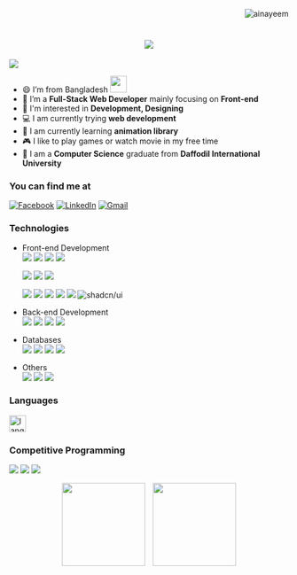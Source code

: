 

<p align="right"> <img src="https://komarev.com/ghpvc/?username=ainayeem&label=Visitors&color=0fbb3f&style=flat" alt="ainayeem" /> </p>
<h1 align="center">
    <img src="https://readme-typing-svg.herokuapp.com/?font=Righteous&size=35&center=true&vCenter=true&width=500&height=70&duration=4000&lines=Assalamualaikum+👋;+This+is+Ashikul+Islam+Nayeem!;" />
</h1>

<img src="https://github-stats-alpha.vercel.app/api?username=ainayeem&cc=22272e&tc=37BCF6&ic=fff&bc=0000">


- 😄 I’m from Bangladesh <img src="https://png.pngtree.com/png-vector/20221118/ourmid/pngtree-vintage-bangladesh-flag-in-brush-stroke-png-image_6469214.png" width="30"/>
- 🌱 I’m a **Full-Stack Web Developer** mainly focusing on **Front-end**
- 👀 I'm interested in **Development, Designing**
- 💻 I am currently trying **web development**
- 🧠 I am currently learning **animation library**
- 🎮 I like to play games or watch movie in my free time
- 📖 I am a **Computer Science** graduate from **Daffodil International University**

### You can find me at

[![Facebook](https://img.shields.io/badge/Facebook-%231877F2.svg?logo=Facebook&logoColor=white)](https://www.facebook.com/profile.php?id=61560522810852)
[![LinkedIn](https://custom-icon-badges.demolab.com/badge/LinkedIn-0A66C2?logo=linkedin-white&logoColor=fff)](https://www.linkedin.com/in/ainayeem/)
[![Gmail](https://img.shields.io/badge/Gmail-D14836?logo=gmail&logoColor=white)](mailto:ain.nayeem1999@gmail.com)


### Technologies

- Front-end Development  
  ![](https://img.shields.io/badge/HTML-e65127?style=flat&logo=html5&logoColor=white)
  ![](https://img.shields.io/badge/CSS-0c73b8?style=flat&logo=css3&logoColor=white)
  ![](https://img.shields.io/badge/JS-e7a328?style=flat&logo=javascript&logoColor=white)
  ![](https://img.shields.io/badge/TypeScript-3178C6?logo=typescript&logoColor=fff)
  
  ![](https://img.shields.io/badge/ReactJS-087ea4?style=flat&logo=react&logoColor=white)
  ![](https://img.shields.io/badge/Redux%20Toolkit-794ebd?style=flat&logo=Redux&logoColor=white)
  ![](https://img.shields.io/badge/NextJS-222d3d?style=flat&logo=next.js&logoColor=white)
 
  ![](https://img.shields.io/badge/Bootstrap-7910f2?style=flat&logo=bootstrap&logoColor=white)
  ![](https://img.shields.io/badge/Tailwind-07b0ce?style=flat&logo=tailwindcss&logoColor=white)
  ![](https://img.shields.io/badge/DaisyUI-5a0ef8?style=flat&logo=daisyui&logoColor=white)
  ![](https://img.shields.io/badge/Material_UI-007dc5?style=flat&logo=mui&logoColor=white)
  ![](https://img.shields.io/badge/Ant_Design-0d6eff?style=flat&logo=antdesign&logoColor=white)
  ![shadcn/ui](https://img.shields.io/badge/shadcn%2Fui-000?logo=shadcnui&logoColor=fff)

- Back-end Development   
  ![](https://img.shields.io/badge/NodeJS-3c823b?style=flat&logo=nodedotjs&logoColor=white)
  ![](https://img.shields.io/badge/Express-a60070?style=flat&logo=express&logoColor=white)
  ![](https://img.shields.io/badge/Mongoose-a13939?style=flat&logo=Mongoose&logoColor=white)
  ![](https://img.shields.io/badge/Zod-274d82?style=flat&logo=zod&logoColor=white)

- Databases   
  ![](https://img.shields.io/badge/MongoDB-47A248?style=flat&logo=mongodb&logoColor=white)
  ![](https://img.shields.io/badge/PostgreSQL-31648c?style=flat&logo=PostgreSQL&logoColor=white)
  ![](https://img.shields.io/badge/MySQL-4479a1?style=flat&logo=mysql&logoColor=white)
  ![](https://img.shields.io/badge/Firebase-ffa610?style=flat&logo=firebase&logoColor=white)

- Others  
  ![](https://img.shields.io/badge/Netlify-4c4c4c?style=flat&logo=netlify&logoColor=white)
  ![](https://img.shields.io/badge/Vercel-292e3c?style=flat&logo=vercel&logoColor=white)
  ![](https://img.shields.io/badge/Postman-F76935?style=flat&logo=postman&logoColor=white)

### Languages

<img src="https://skillicons.dev/icons?i=js,c,cpp,py" height="30" alt="language icons"/>

### Competitive Programming

[![](https://img.shields.io/badge/CodeChef-5B4638?style=flat&logo=codechef&logoColor=white)](https://www.codechef.com/users/ainayeem/)
[![](https://img.shields.io/badge/Codeforces-f7c945?style=flat&logo=codeforces&logoColor=white)](https://codeforces.com/profile/Ai_Nayeem)
[![](https://img.shields.io/badge/LeetCode-FFA116?style=flat&logo=leetcode&logoColor=white)](https://leetcode.com/ainayeem/)



<div align="center">
  <img src="https://github-readme-stats.vercel.app/api?username=ainayeem&theme=dark&hide_border=false&include_all_commits=true&count_private=false" height="150" style="margin-right: 10px; display: inline-block;">
  <img src="https://github-readme-stats.vercel.app/api/top-langs/?username=ainayeem&theme=dark&hide_border=false&include_all_commits=true&count_private=false&layout=compact" height="150" style="display: inline-block;">
</div>



